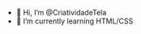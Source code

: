 - 👋 Hi, I’m @CriatividadeTela
- 🌱 I’m currently learning HTML/CSS


<!---
CriatividadeTela/CriatividadeTela is a ✨ special ✨ repository because its `README.md` (this file) appears on your GitHub profile.
You can click the Preview link to take a look at your changes.
--->
